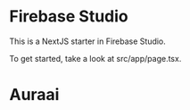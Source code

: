 # Firebase Studio

This is a NextJS starter in Firebase Studio.

To get started, take a look at src/app/page.tsx.
# Auraai
